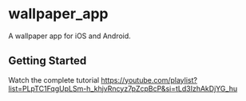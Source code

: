 # wallpaper_app

A wallpaper app for iOS and Android.

## Getting Started

Watch the complete tutorial https://youtube.com/playlist?list=PLpTC1FqgUpLSm-h_khjvRncyz7pZcpBcP&si=tLd3IzhAkDjYG_hu
